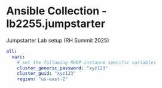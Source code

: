 # Ansible Collection - lb2255.jumpstarter

Jumpstarter Lab setup (RH Summit 2025)

```yaml
all:
  vars:
    # set the following RHDP instance specific variables
    cluster_generic_password: "xyz123" 
    cluster_guid: "xyz123"   
    region: "us-east-2" 
```
